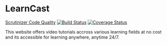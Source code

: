 # LearnCast

[Scrutinizer Code Quality](https://scrutinizer-ci.com/g/andela-tolotin/Learncast/badges/quality-score.png?b=develop) [![Build Status](https://travis-ci.org/andela-tolotin/Learncast.svg?branch=develop)](https://travis-ci.org/andela-tolotin/Learncast) [![Coverage Status](https://coveralls.io/repos/github/andela-tolotin/Learncast/badge.svg?branch=develop)](https://coveralls.io/github/andela-tolotin/Learncast?branch=develop)

This website offers video tutorials accross various learning fields at no cost and its accessible for learning anywhere, anytime 24/7.